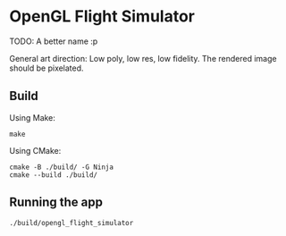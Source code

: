 # OpenGL Flight Simulator

TODO: A better name :p

General art direction: Low poly, low res, low fidelity. The rendered image should be pixelated.

## Build

Using Make:
```
make
```

Using CMake:
```
cmake -B ./build/ -G Ninja
cmake --build ./build/
```

## Running the app
```
./build/opengl_flight_simulator
```